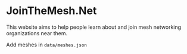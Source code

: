 # JoinTheMesh.Net

This website aims to help people learn about and join mesh networking organizations near them.

Add meshes in `data/meshes.json`
